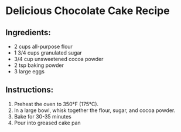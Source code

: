 # Delicious Chocolate Cake Recipe

## Ingredients:
- 2 cups all-purpose flour
- 1 3/4 cups granulated sugar
- 3/4 cup unsweetened cocoa powder
- 2 tsp baking powder
- 3 large eggs

## Instructions:
1. Preheat the oven to 350°F (175°C).
2. In a large bowl, whisk together the flour, sugar, and cocoa powder.
3. Bake for 30-35 minutes
4. Pour into greased cake pan